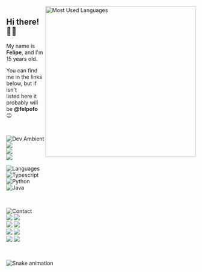 <!-- <img width="400" align="right" src="https://github-readme-stats.vercel.app/api?username=felpofo&show_icons=true&bg_color=1e1e2e&title_color=87b0f9&text_color=c6d0f5&icon_color=f9e2af&hide_border=true" alt="Github Stats" /> -->
<img width="400" align="right" src="https://github-readme-stats.vercel.app/api/top-langs/?username=felpofo&show_icons=true&bg_color=1e1e2e&title_color=87b0f9&text_color=c6d0f5&icon_color=f9e2af&layout=compact&langs_count=6&hide_border=true" alt="Most Used Languages" />

## Hi there! 👋🏻
My name is **Felipe**, and I'm 15 years old.  

You can find me in the links below, but if isn't  
listed here it probably will be **@felpofo** 😉   

<br>
<div align="left">
  <div>

  ![Dev Ambient][Dev Ambient]  
  [<img src="https://img.shields.io/badge/System-Manjaro-a6e3a1?style=for-the-badge&labelColor=1e1e2e">][Manjaro]  
  [<img src="https://img.shields.io/badge/Editor-VSCode-87b0f9?style=for-the-badge&labelColor=1e1e2e">][VS Code]  
  [<img src="https://img.shields.io/badge/Theme-Catppuccin-f2cdcd?style=for-the-badge&labelColor=1e1e2e">][Catppuccin]  

  ![Languages][Languages]  
  ![Typescript][Typescript]  
  ![Python][Python]  
  ![Java][Java]  

  </div>
</div>
<br>
<div>
  <div>

  ![Contact][Contact]  
  [<img src="https://img.shields.io/badge/Email-f38ba8?style=for-the-badge&labelColor=1e1e2e">][Email]
  [<img src="https://img.shields.io/badge/Instagram-f38ba8?style=for-the-badge&labelColor=1e1e2e">][Instagram]  
  [<img src="https://img.shields.io/badge/LinkedIn-87b0f9?style=for-the-badge&labelColor=1e1e2e">][LinkedIn]
  [<img src="https://img.shields.io/badge/Discord-87b0f9?style=for-the-badge&labelColor=1e1e2e">][Discord]  
  [<img src="https://img.shields.io/badge/Telegram-89dceb?style=for-the-badge&labelColor=1e1e2e">][Telegram]
  [<img src="https://img.shields.io/badge/Twitter-89dceb?style=for-the-badge&labelColor=1e1e2e">][Twitter]  
  [<img src="https://img.shields.io/badge/Steam-0e0e0e?style=for-the-badge&labelColor=1e1e2e">][Steam]
  [<img src="https://img.shields.io/badge/Spotify-a6e3a1?&style=for-the-badge&labelColor=1e1e2e">][Spotify]  

  </div>
</div>
<br>

![Snake animation](https://github.com/felpofo/felpofo/blob/output/github-contribution-grid-snake.svg)  

[Manjaro]: https://manjaro.org
[VS Code]: https://code.visualstudio.com
[Catppuccin]: https://github.com/catppuccin/catppuccin

[Email]: https://felpofo.github.io/felpofo
[LinkedIn]: https://linkedin.com/in/felpofo
[Telegram]: https://t.me/felpofo
[Instagram]: https://instagram.com/felpofo
[Discord]: https://discordapp.com/users/414196720101228545
[Twitter]: https://twitter.com/felpofo
[Steam]: https://steamcommunity.com/id/felpofo
[Spotify]: https://open.spotify.com/user/i83u9qvjhi6qsuzpxjdli7vh9

[Dev Ambient]: https://img.shields.io/badge/Dev%20Ambient-1e1e2e?style=for-the-badge&labelColor=1e1e2e
[Languages]: https://img.shields.io/badge/Languages-1e1e2e?style=for-the-badge&labelColor=1e1e2e
[Contact]: https://img.shields.io/badge/Contact-1e1e2e?style=for-the-badge&labelColor=1e1e2e

[Typescript]: https://img.shields.io/badge/Love-Typescript-87b0f9?style=for-the-badge&labelColor=1e1e2e
[Python]: https://img.shields.io/badge/A%20Bit-Python-94e2d5?style=for-the-badge&labelColor=1e1e2e
[Java]: https://img.shields.io/badge/Hate-Java-fab387?style=for-the-badge&labelColor=1e1e2e
